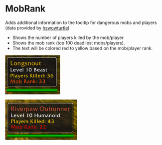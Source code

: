 # MobRank
Adds additional information to the tooltip for dangerous mobs and players (data provided by [hswowturtle](https://hswowturtle.com))

- Shows the number of players killed by the mob/player.
- Shows the mob rank (top 100 deadliest mobs/players).
- The text will be colored red to yellow based on the mob/player rank.

![preview](https://github.com/GryllsAddons/AddonPreviews/blob/main/MobRank/MobRank1.png)

![preview](https://github.com/GryllsAddons/AddonPreviews/blob/main/MobRank/MobRank2.png)
